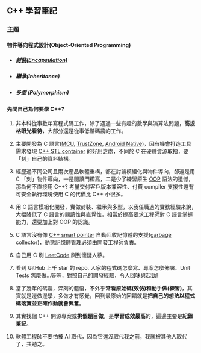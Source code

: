 ## C++ 學習筆記

### 主題
#### 物件導向程式設計(Object-Oriented Programming)
- ##### [封裝(Encapsulation)](docs/encapsulation_cpp.md#top)
- ##### 繼承(Inheritance)
- ##### 多型 (Polymorphism)

#### 先問自己為何要學 C++?
1. 非本科從事數年寫程式碼工作，除了遇過一些有趣的數學與演算法問題，**高規格眼光看待**，大部分還是從事低階碼農的工作。

1. 主要開發為 C 語言([MCU](https://www.arm.com/products/silicon-ip-cpu/cortex-m/cortex-m4), [TrustZone](https://www.arm.com/technologies/trustzone-for-cortex-a), [Android Native](https://developer.android.com/ndk))，因有機會打造工具需求發現 [C++ STL container](https://cplusplus.com/reference/stl/) 的好用之處，不同於 C 在硬體資源取捨，要「刻」自己的資料結構。

1. 經歷過不同公司且兩次產品軟體重構，都在討論模組化與物件導向，卻還是用 C 「刻」物件導向，一是閱讀門檻高，二是少了練習原生 [OOP](https://www.techtarget.com/searchapparchitecture/definition/object-oriented-programming-OOP) 語法的遺憾，那為何不直接用 C++? 考量交付客戶版本兼容性、付費 compiler 支援性還有可安全執行環境使用 C 的代價比 C++ 小很多。

1. 用 C 語言模組化開發，實做封裝、繼承與多型，以我任職過的實務經驗來說，大幅降低了 C 語言的閱讀性與直覺性，相當於提高要求工程師對 C 語言掌握能力，還要加上對 OOP 的認識。

1. C 語言沒有像 [C++ smart pointer](https://learn.microsoft.com/en-us/cpp/cpp/smart-pointers-modern-cpp?view=msvc-170) 自動回收記憶體的支援([garbage collector](https://en.wikipedia.org/wiki/Garbage_collection_(computer_science)))，動態記憶體管理必須由開發工程師負責。

1. 自己用 C 刷 [LeetCode](https://leetcode.com/) 刷到懷疑人蔘。

1. 看到 GitHub 上千 star 的 repo. 人家的程式碼怎麼寫、專案怎麼佈署、Unit Tests 怎麼做...等等，對照自己的開發經驗，令人回味與起勁!

1. 當了幾年的碼農，深刻的體悟，不外乎**常看原始碼(效仿)**和**動手做(練習)**，其實就是邊做邊學，多做才有感覺，回到最原始的回饋就是**把自己的想法以程式碼落實並正確作動就會興奮**。

1. 其實找個 C++ 開源專案或**挑個題目做**，是**學習成效最高**的，這邊主要是**紀錄筆記**。

1. 軟體工程師不要怕被 AI 取代，因為它還沒取代我之前，我就被其他人取代了，共勉之。
